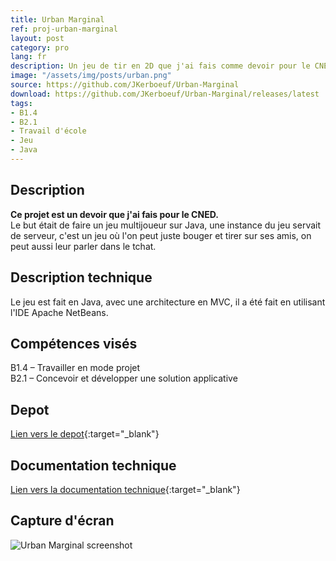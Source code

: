 ```yaml
---
title: Urban Marginal
ref: proj-urban-marginal
layout: post
category: pro
lang: fr
description: Un jeu de tir en 2D que j'ai fais comme devoir pour le CNED
image: "/assets/img/posts/urban.png"
source: https://github.com/JKerboeuf/Urban-Marginal
download: https://github.com/JKerboeuf/Urban-Marginal/releases/latest
tags:
- B1.4
- B2.1
- Travail d'école
- Jeu
- Java
---
```


## Description

**Ce projet est un devoir que j'ai fais pour le CNED.**  
Le but était de faire un jeu multijoueur sur Java, une instance du jeu servait de serveur, c'est un jeu où l'on peut juste bouger et tirer sur ses amis, on peut aussi leur parler dans le tchat.

## Description technique

Le jeu est fait en Java, avec une architecture en MVC, il a été fait en utilisant l'IDE Apache NetBeans.

## Compétences visés

B1.4 – Travailler en mode projet  
B2.1 – Concevoir et développer une solution applicative

## Depot

[Lien vers le depot](https://github.com/JKerboeuf/Urban-Marginal){:target="_blank"}

## Documentation technique

[Lien vers la documentation technique](/assets/urban-marginal-doc/index.html){:target="_blank"}

## Capture d'écran

![Urban Marginal screenshot](https://i.imgur.com/QdeYKwh.png)
